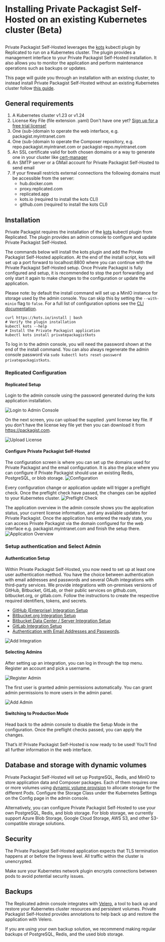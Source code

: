 # Installing Private Packagist Self-Hosted on an existing Kubernetes cluster (Beta)
##

Private Packagist Self-Hosted leverages the [kots](https://docs.replicated.com/reference/kots-cli-getting-started)
kubectl plugin by Replicated to run on a Kubernetes cluster. The plugin provides a management interface to your
Private Packagist Self-Hosted installation. It also allows you to monitor the application and perform maintenance operations
such as backups or updates.

This page will guide you through an installation with an existing cluster, to instead install Private Packagist Self-Hosted
without an existing Kubernetes cluster follow [this guide](./kubernetes-embedded.md).

## General requirements

1. A Kubernetes cluster v1.23 or v1.24 
1. License Key File (file extension .yaml) Don't have one yet? [Sign up for a free trial license!](https://packagist.com/self-hosted)
1. One (sub-)domain to operate the web interface, e.g. packagist.myintranet.com
1. One (sub-)domain to operate the Composer repository, e.g. repo.packagist.myintranet.com or packagist-repo.myintranet.com
1. An SSL certificate valid for both chosen domains or a way to generate one in your cluster like [cert-manager](https://cert-manager.io/)
1. An SMTP server or a GMail account for Private Packagist Self-Hosted to send email
1. If your firewall restricts external connections the following domains must be accessible from the server:
    * hub.docker.com
    * proxy.replicated.com
    * replicated.app
    * kots.io (required to install the kots CLI)
    * github.com (required to install the kots CLI)
<!-- See https://docs.replicated.com/enterprise/installing-general-requirements -->

## Installation

Private Packagist requires the installation of the [kots](https://docs.replicated.com/reference/kots-cli-getting-started)
kubectl plugin from Replicated. The plugin provides an admin console to configure and update Private Packagist Self-Hosted.

The commands below will install the kots plugin and add the Private Packagist Self-Hosted application.
At the end of the install script, kots will set up a port forward to localhost:8800 where you can continue with the Private
Packagist Self-Hosted setup. Once Private Packagist is fully configured and setup, it is recommended to stop the port
forwarding and only start it again to make changes to the configuration or update the application.

Please note: by default the install command will set up a MinIO instance for storage used by the admin console. You can
skip this by setting the `--with-minio` flag to `false`. For a full list of configuration options see the 
[CLI documentation](https://docs.replicated.com/reference/kots-cli-install).

```
curl https://kots.io/install | bash
# Verify the plugin installation
kubectl kots --help
# Install the Private Packagist application
kubectl kots install privatepackagistkots
```

To log in to the admin console, you will need the password shown at the end of the install command. You can also always
regenerate the admin console password via `sudo kubectl kots reset-password privatepackagistkots`.

### Replicated Configuration
#### Replicated Setup

Login to the admin console using the password generated during the kots application installation.

![Login to Admin Console](/Resources/public/img/docs/self-hosted-kubernetes/console-login.png)

On the next screen, you can upload the supplied .yaml license key file. If you don't have the license key file yet then
you can download it from https://packagist.com.

![Upload License](/Resources/public/img/docs/self-hosted-kubernetes/console-license.png)

#### Configure Private Packagist Self-Hosted
The configuration screen is where you can set up the domains used for Private Packagist and the email configuration. It
is also the place where you can configure if Private Packagist should use an existing Redis, PostgreSQL, or blob storage.
![Configuration](/Resources/public/img/docs/self-hosted-kubernetes/console-config.png)

Every configuration change or application update will trigger a preflight check. Once the preflight check have passed,
the changes can be applied to your Kubernetes cluster.
![Preflight Check](/Resources/public/img/docs/self-hosted-kubernetes/console-preflight.png)

The application overview in the admin console shows you the application status, your current license information, and any
available updates for Private Packagist. Once the application has entered the ready state, you can access Private Packagist
via the domain configured for the web interface e.g. packagist.myintranet.com and finish the setup there.
![Application Overview](/Resources/public/img/docs/self-hosted-kubernetes/console-application-overview.png)

### Setup authentication and Select Admin

#### Authentication Setup
Within Private Packagist Self-Hosted, you now need to set up at least one user authentication method.
You have the choice between authentication with email addresses and passwords and several OAuth integrations with third-party services.
We provide integrations with on-premises versions of GitHub, Bitbucket, GitLab, or their public services on github.com, bitbucket.org,
or gitlab.com. Follow the instructions to create the respective required identifiers, tokens, and secrets.

* [GitHub (Enterprise) Integration Setup](./github-integration-setup.md)
* [Bitbucket.org Integration Setup](./bitbucket-integration-setup.md)
* [Bitbucket Data Center / Server Integration Setup](./bitbucket-server-integration-setup.md)
* [GitLab Integration Setup](./gitlab-integration-setup.md)
* [Authentication with Email Addresses and Passwords](./authentication-email-addresses-passwords-setup.md).


![Add Integration](/Resources/public/img/docs/self-hosted/08-integration.png)

#### Selecting Admins
After setting up an integration, you can log in through the top menu. Register an account and pick a username.

![Register Admin](/Resources/public/img/docs/self-hosted/09-register-admin.png)

The first user is granted admin permissions automatically. You can grant admin permissions to more users in the admin panel.

![Add Admin](/Resources/public/img/docs/self-hosted/10-add-admin.png)

#### Switching to Production Mode
Head back to the admin console to disable the Setup Mode in the configuration. Once the preflight checks passed, you can
apply the changes.

That’s it! Private Packagist Self-Hosted is now ready to be used! You’ll find all further information in the web interface.

## Database and storage with dynamic volumes

Private Packagist Self-Hosted will set up PostgreSQL, Redis, and MinIO to store application data and Composer packages.
Each of them requires one or more volumes using [dynamic volume provision](https://kubernetes.io/docs/concepts/storage/dynamic-provisioning/) to allocate storage for the different Pods.
Configure the Storage Class under the Kubernetes Settings on the Config page in the admin console.

Alternatively, you can configure Private Packagist Self-Hosted to use your own PostgreSQL, Redis, and blob storage.
For blob storage, we currently support Azure Blob Storage, Google Cloud Storage, AWS S3, and other S3-compatible storage solutions.

## Security

The Private Packagist Self-Hosted application expects that TLS termination happens at or before the Ingress level.
All traffic within the cluster is unencrypted.

Make sure your Kubernetes network plugin encrypts connections between pods to avoid potential security issues.

## Backups

The Replicated admin console integrates with [Velero](https://velero.io/), a tool to back up and restore your Kubernetes
cluster resources and persistent volumes. Private Packagist Self-Hosted provides annotations to help back up and restore
the application with Velero.

If you are using your own backup solution, we recommend making regular backups of PostgreSQL, Redis, and the used blob
storage.
